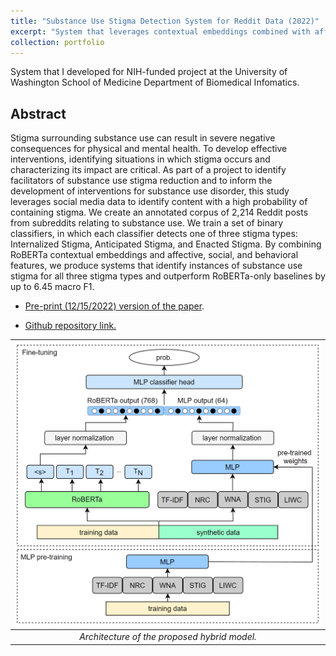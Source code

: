 ```yaml
---
title: "Substance Use Stigma Detection System for Reddit Data (2022)"
excerpt: "System that leverages contextual embeddings combined with affective, social, and behavioral features to classify instances of substance use stigma in Reddit posts."
collection: portfolio
---
```


System that I developed for NIH-funded project at the University of Washington School of Medicine Department of Biomedical Infomatics. 

## Abstract
Stigma surrounding substance use can result in severe negative consequences for physical and mental health. To develop effective interventions, identifying situations in which stigma occurs and characterizing its impact are critical. As part of a project to identify facilitators of substance use stigma reduction and to inform the development of interventions for substance use disorder, this study leverages social media data to identify content with a high probability of containing stigma. We create an annotated corpus of 2,214 Reddit posts from subreddits relating to substance use. We train a set of binary classifiers, in which each classifier detects one of three stigma types: Internalized Stigma, Anticipated Stigma, and Enacted Stigma. By combining RoBERTa contextual embeddings and affective, social, and behavioral features, we produce systems that identify instances of substance use stigma for all three stigma types and outperform RoBERTa-only baselines by up to 6.45 macro F1.

- [Pre-print (12/15/2022) version of the paper](https://github.com/droesler/droesler.github.io/blob/master/files/stigma_paper_preprint_12_15_2022.pdf).

- [Github repository link.](https://github.com/atchen3/stigma_detection)
  
| <img src="/images/stigma_model.PNG" alt="/images/stigma_model.PNG" width="500"/> | 
|:--:| 
| *Architecture of the proposed hybrid model.* |

